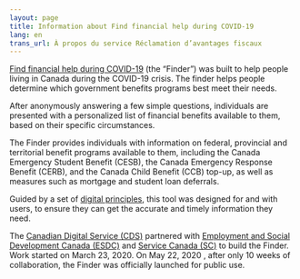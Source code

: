 ```yaml
---
layout: page
title: Information about Find financial help during COVID-19
lang: en
trans_url: À propos du service Réclamation d’avantages fiscaux
---
```

[Find financial help during COVID-19](https://covid-benefits.alpha.canada.ca/) (the “Finder”) was built to help people living in Canada during the COVID-19 crisis. The finder helps people determine which government benefits programs best meet their needs.

After anonymously answering a few simple questions, individuals are presented with a personalized list of financial benefits available to them, based on their specific circumstances.

The Finder provides individuals with information on federal, provincial and territorial benefit programs available to them, including the Canada Emergency Student Benefit (CESB), the Canada Emergency Response Benefit (CERB), and the Canada Child Benefit (CCB) top-up, as well as measures such as mortgage and student loan deferrals.

Guided by a set of [digital principles](https://www.canada.ca/en/government/system/digital-government/government-canada-digital-standards.html), this tool was designed for and with users, to ensure they can get the accurate and timely information they need.

The [Canadian Digital Service (CDS)](https://digital.canada.ca/) partnered with [Employment and Social Development Canada (ESDC)](https://www.canada.ca/en/employment-social-development.html) and [Service Canada (SC)](https://www.canada.ca/en/employment-social-development/corporate/portfolio/service-canada.html) to build the Finder. Work started on March 23, 2020. On May 22, 2020 , after only 10 weeks of collaboration, the Finder was officially launched for public use.
